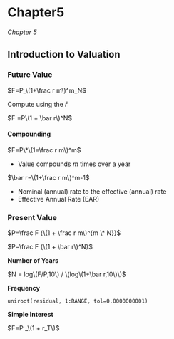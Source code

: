 # Chapter5

_Chapter 5_

## Introduction to Valuation

### Future Value

$F=P_\(1+\frac r m\)^m_N$

Compute using the $\bar r$

$F =P\(1 + \bar r\)^N$

#### **Compounding**

$F=P\*\(1=\frac r m\)^m$

* Value compounds $m$ times over a year

$\bar r=\(1+\frac r m\)^m-1$

* Nominal \(annual\) rate to the effective \(annual\) rate
* Effective Annual Rate \(EAR\)

### Present Value

$P=\frac F {\(1 + \frac r m\)^{m \* N}}$

$P=\frac F {\(1 + \bar r\)^N}$

**Number of Years**

$N = log\(F/P,10\) / \(log\(1+\bar r,10\)\)$

**Frequency**

`uniroot(residual, 1:RANGE, tol=0.0000000001)`

**Simple Interest**

$F=P  _\(1 + r_T\)$

